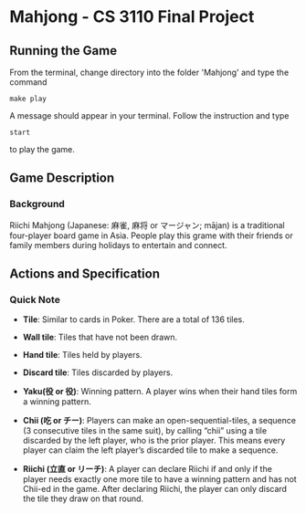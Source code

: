 # Mahjong - CS 3110 Final Project

## Running the Game
From the terminal, change directory into the folder 'Mahjong' and type the command
```
make play
```
A message should appear in your terminal. Follow the instruction and type
```
start
```
to play the game.

## Game Description

### Background

Riichi Mahjong (Japanese: 麻雀, 麻将 or マージャン; mājan) is a traditional four-player board game in Asia. People play this grame with their friends or family members during holidays to entertain and connect.

## Actions and Specification



### Quick Note

- **Tile**: Similar to cards in Poker. There are a total of 136 tiles.

- **Wall tile**: Tiles that have not been drawn.

- **Hand tile**: Tiles held by players.

- **Discard tile**: Tiles discarded by players.

- **Yaku(役 or 役)**: Winning pattern. A player wins when their hand tiles form a winning pattern.

- **Chii (吃 or チー)**: Players can make an open-sequential-tiles, a sequence (3 consecutive tiles in the same suit), by calling “chii” using a tile discarded by the left player, who is the prior player.  This means every player can claim the left player’s discarded tile to make a sequence.

- **Riichi (立直 or リーチ)**: A player can declare Riichi if and only if the player needs exactly one more tile to have a winning pattern and has not Chii-ed in the game. After declaring Riichi, the player can only discard the tile they draw on that round. 
